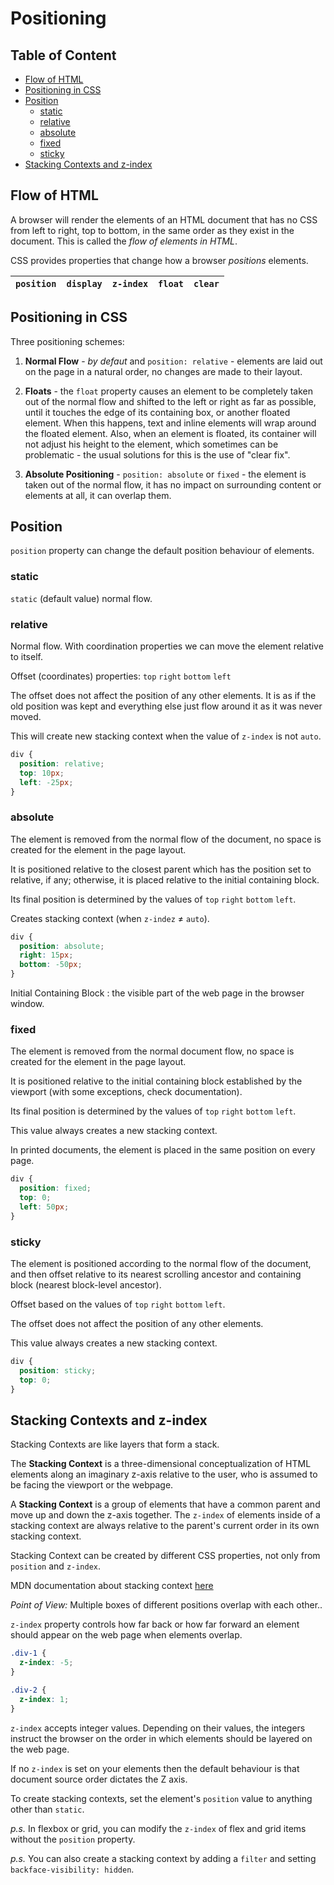 # Positioning

## Table of Content

- [Flow of HTML](#flow-of-html)
- [Positioning in CSS](#positioning-in-css)
- [Position](#position)
  - [static](#static)
  - [relative](#relative)
  - [absolute](#absolute)
  - [fixed](#fixed)
  - [sticky](#sticky)
- [Stacking Contexts and z-index](#stacking-contexts-and-z-index)

## Flow of HTML

A browser will render the elements of an HTML document that has no CSS from left to right, top to bottom, in the same order as they exist in the document. This is called the _flow of elements in HTML_.

CSS provides properties that change how a browser _positions_ elements.

| `position` | `display` | `z-index` | `float` | `clear` |
| ---------- | --------- | --------- | ------- | ------- |

## Positioning in CSS

Three positioning schemes:

1. **Normal Flow** - _by defaut_ and `position: relative` - elements are laid out on the page in a natural order, no changes are made to their layout.

2. **Floats** - the `float` property causes an element to be completely taken out of the normal flow and shifted to the left or right as far as possible, until it touches the edge of its containing box, or another floated element. When this happens, text and inline elements will wrap around the floated element. Also, when an element is floated, its container will not adjust his height to the element, which sometimes can be problematic - the usual solutions for this is the use of "clear fix".

3. **Absolute Positioning** - `position: absolute` or `fixed` - the element is taken out of the normal flow, it has no impact on surrounding content or elements at all, it can overlap them.

## Position

`position` property can change the default position behaviour of elements.

### static

`static` (default value) normal flow.

### relative

Normal flow. With coordination properties we can move the element relative to itself.

Offset (coordinates) properties: `top` `right` `bottom` `left`

The offset does not affect the position of any other elements. It is as if the old position was kept and everything else just flow around it as it was never moved.

This will create new stacking context when the value of `z-index` is not `auto`.

```css
div {
  position: relative;
  top: 10px;
  left: -25px;
}
```

### absolute

The element is removed from the normal flow of the document, no space is created for the element in the page layout.

It is positioned relative to the closest parent which has the position set to relative, if any; otherwise, it is placed relative to the initial containing block.

Its final position is determined by the values of `top` `right` `bottom` `left`.

Creates stacking context (when `z-indez` ≠ `auto`).

```css
div {
  position: absolute;
  right: 15px;
  bottom: -50px;
}
```

Initial Containing Block : the visible part of the web page in the browser window.

### fixed

The element is removed from the normal document flow, no space is created for the element in the page layout.

It is positioned relative to the initial containing block established by the viewport (with some exceptions, check documentation).

Its final position is determined by the values of `top` `right` `bottom` `left`.

This value always creates a new stacking context.

In printed documents, the element is placed in the same position on every page.

```css
div {
  position: fixed;
  top: 0;
  left: 50px;
}
```

### sticky

The element is positioned according to the normal flow of the document, and then offset relative to its nearest scrolling ancestor and containing block (nearest block-level ancestor).

Offset based on the values of `top` `right` `bottom` `left`.

The offset does not affect the position of any other elements.

This value always creates a new stacking context.

```css
div {
  position: sticky;
  top: 0;
}
```

## Stacking Contexts and z-index

Stacking Contexts are like layers that form a stack.

The **Stacking Context** is a three-dimensional conceptualization of HTML elements along an imaginary z-axis relative to the user, who is assumed to be facing the viewport or the webpage.

A **Stacking Context** is a group of elements that have a common parent and move up and down the z-axis together. The `z-index` of elements inside of a stacking context are always relative to the parent's current order in its own stacking context.

Stacking Context can be created by different CSS properties, not only from `position` and `z-index`.

MDN documentation about stacking context [here](https://developer.mozilla.org/en-US/docs/Web/CSS/CSS_Positioning/Understanding_z_index/The_stacking_context)

_Point of View:_ Multiple boxes of different positions overlap with each other..

`z-index` property controls how far back or how far forward an element should appear on the web page when elements overlap.

```css
.div-1 {
  z-index: -5;
}

.div-2 {
  z-index: 1;
}
```

`z-index` accepts integer values. Depending on their values, the integers instruct the browser on the order in which elements should be layered on the web page.

If no `z-index` is set on your elements then the default behaviour is that document source order dictates the Z axis.

To create stacking contexts, set the element's `position` value to anything other than `static`.

_p.s._ In flexbox or grid, you can modify the `z-index` of flex and grid items without the `position` property.

_p.s._ You can also create a stacking context by adding a `filter` and setting `backface-visibility: hidden`.
